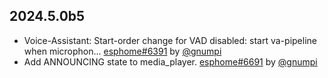 ## 2024.5.0b5

- Voice-Assistant: Start-order change for VAD disabled: start va-pipeline when microphon… [esphome#6391](https://github.com/esphome/esphome/pull/6391) by [@gnumpi](https://github.com/gnumpi)
- Add ANNOUNCING state to media_player. [esphome#6691](https://github.com/esphome/esphome/pull/6691) by [@gnumpi](https://github.com/gnumpi)

